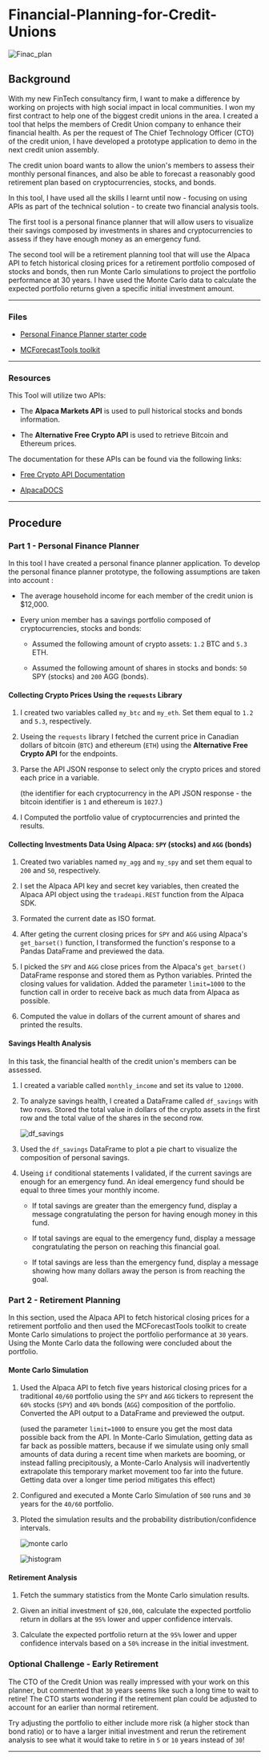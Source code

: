 # Financial-Planning-for-Credit-Unions
![Finac_plan](/Images/Finac_plan.jpg)


## Background

With my new FinTech consultancy firm, I want to make a difference by working on projects with high social impact in local communities. I won my first contract to help one of the biggest credit unions in the area. I created a tool that helps the members of Credit Union company to enhance their financial health. As per the request of The Chief Technology Officer (CTO) of the credit union, I have developed a prototype application to demo in the next credit union assembly.

The credit union board wants to allow the union's members to assess their monthly personal finances, and also be able to forecast a reasonably good retirement plan based on cryptocurrencies, stocks, and bonds.

In this tool, I have used all the skills I learnt until now - focusing on using APIs as part of the technical solution - to create two financial analysis tools.

The first tool is a personal finance planner that will allow users to visualize their savings composed by investments in shares and cryptocurrencies to assess if they have enough money as an emergency fund.

The second tool will be a retirement planning tool that will use the Alpaca API to fetch historical closing prices for a retirement portfolio composed of stocks and bonds, then run Monte Carlo simulations to project the portfolio performance at 30 years. I have used the Monte Carlo data to calculate the expected portfolio returns given a specific initial investment amount.

---

### Files

* [Personal Finance Planner starter code](financial-planner.ipynb)

* [MCForecastTools toolkit](MCForecastTools.py)

---

### Resources

This Tool will utilize two APIs:

* The **Alpaca Markets API** is used to pull historical stocks and bonds information.  
    
* The **Alternative Free Crypto API** is used to retrieve Bitcoin and Ethereum prices.

The documentation for these APIs can be found via the following links:

* [Free Crypto API Documentation](https://alternative.me/crypto/api/)

* [AlpacaDOCS](https://alpaca.markets/docs/)
---

## Procedure

### Part 1 - Personal Finance Planner

In this tool I have created a personal finance planner application. To develop the personal finance planner prototype, the following assumptions are taken into account :

* The average household income for each member of the credit union is $12,000.

* Every union member has a savings portfolio composed of cryptocurrencies, stocks and bonds:

    * Assumed the following amount of crypto assets: `1.2` BTC and `5.3` ETH.

    * Assumed the following amount of shares in stocks and bonds: `50` SPY (stocks) and `200` AGG (bonds).



#### Collecting Crypto Prices Using the `requests` Library

1. I created two variables called `my_btc` and `my_eth`. Set them equal to `1.2` and `5.3`, respectively.

2. Useing the `requests` library I fetched the current price in Canadian dollars of bitcoin (`BTC`) and ethereum (`ETH`) using the **Alternative Free Crypto API** for the endpoints.

3. Parse the API JSON response to select only the crypto prices and stored each price in a variable.

    (the identifier for each cryptocurrency in the API JSON response - the bitcoin identifier is `1` and ethereum is `1027`.)

4. I Computed the portfolio value of cryptocurrencies and printed the results.

#### Collecting Investments Data Using Alpaca: `SPY` (stocks) and `AGG` (bonds)


1. Created two variables named `my_agg` and `my_spy` and set them equal to `200` and `50`, respectively.

2. I set the Alpaca API key and secret key variables, then created the Alpaca API object using the `tradeapi.REST` function from the Alpaca SDK.

3. Formated the current date as ISO format. 

4. After geting the current closing prices for `SPY` and `AGG` using Alpaca's `get_barset()` function, I transformed the function's response to a Pandas DataFrame and previewed the data.

5. I picked the `SPY` and `AGG` close prices from the Alpaca's `get_barset()` DataFrame response and stored them as Python variables. Printed the closing values for validation. Added the parameter `limit=1000` to the function call in order to receive back as much data from Alpaca as possible.

6. Computed the value in dollars of the current amount of shares and printed the results.

#### Savings Health Analysis

In this task, the financial health of the credit union's members can be assessed.

1. I created a variable called `monthly_income` and set its value to `12000`.

2. To analyze savings health, I created a DataFrame called `df_savings` with two rows. Stored the total value in dollars of the crypto assets in the first row and the total value of the shares in the second row.

   
    ![df_savings](Images/df_savings.png)

3. Used the `df_savings` DataFrame to plot a pie chart to visualize the composition of personal savings.

4. Useing `if` conditional statements I validated, if the current savings are enough for an emergency fund. An ideal emergency fund should be equal to three times your monthly income.

    * If total savings are greater than the emergency fund, display a message congratulating the person for having enough money in this fund.

    * If total savings are equal to the emergency fund, display a message congratulating the person on reaching this financial goal.

    * If total savings are less than the emergency fund, display a message showing how many dollars away the person is from reaching the goal.

### Part 2 - Retirement Planning

In this section, used the Alpaca API to fetch historical closing prices for a retirement portfolio and then used the MCForecastTools toolkit to create Monte Carlo simulations to project the portfolio performance at `30` years. Using the Monte Carlo data the following were concluded about the portfolio.


#### Monte Carlo Simulation

1. Used the Alpaca API to fetch five years historical closing prices for a traditional `40/60` portfolio using the `SPY` and `AGG` tickers to represent the `60%` stocks (`SPY`) and `40%` bonds (`AGG`) composition of the portfolio. Converted the API output to a DataFrame and previewed the output.

    (used the parameter `limit=1000` to ensure you get the most data possible back from the API. In Monte-Carlo Simulation, getting data as far back as possible matters, because if we simulate using only small amounts of data during a recent time when markets are booming, or instead falling precipitously, a Monte-Carlo Analysis will inadvertently extrapolate this temporary market movement too far into the future. Getting data over a longer time period mitigates this effect)

2. Configured and executed a Monte Carlo Simulation of `500` runs and `30` years for the `40/60` portfolio.

3. Ploted the simulation results and the probability distribution/confidence intervals.

    ![monte carlo](Images/monte-carlo.png)
        
    ![histogram](Images/histogram.png)

#### Retirement Analysis

1. Fetch the summary statistics from the Monte Carlo simulation results.

1. Given an initial investment of `$20,000`, calculate the expected portfolio return in dollars at the `95%` lower and upper confidence intervals.

2. Calculate the expected portfolio return at the `95%` lower and upper confidence intervals based on a `50%` increase in the initial investment.

### Optional Challenge - Early Retirement

The CTO of the Credit Union was really impressed with your work on this planner, but commented that `30` years seems like such a long time to wait to retire! The CTO starts wondering if the retirement plan could be adjusted to account for an earlier than normal retirement.

Try adjusting the portfolio to either include more risk (a higher stock than bond ratio) or to have a larger initial investment and rerun the retirement analysis to see what it would take to retire in `5` or `10` years instead of `30`!

---

